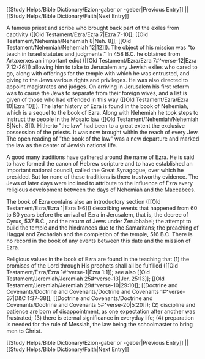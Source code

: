 [[Study Helps/Bible Dictionary/Ezion-gaber or -geber|Previous Entry]]  ||  [[Study Helps/Bible Dictionary/Faith|Next Entry]]

 A famous priest and scribe who brought back part of the exiles from captivity ([[Old Testament/Ezra/Ezra 7|Ezra 7-10]]; [[Old Testament/Nehemiah/Nehemiah 8|Neh. 8]]; [[Old Testament/Nehemiah/Nehemiah 12|12]]). The object of his mission was "to teach in Israel statutes and judgments." In 458 B.C. he obtained from Artaxerxes an important edict ([[Old Testament/Ezra/Ezra 7#^verse-12|Ezra 7:12-26]]) allowing him to take to Jerusalem any Jewish exiles who cared to go, along with offerings for the temple with which he was entrusted, and giving to the Jews various rights and privileges. He was also directed to appoint magistrates and judges. On arriving in Jerusalem his first reform was to cause the Jews to separate from their foreign wives, and a list is given of those who had offended in this way ([[Old Testament/Ezra/Ezra 10|Ezra 10]]). The later history of Ezra is found in the book of Nehemiah, which is a sequel to the book of Ezra. Along with Nehemiah he took steps to instruct the people in the Mosaic law ([[Old Testament/Nehemiah/Nehemiah 8|Neh. 8]]). Hitherto "the law" had been to a great extent the exclusive possession of the priests. It was now brought within the reach of every Jew. The open reading of "the book of the law" was a new departure and marked the law as the center of Jewish national life.

 A good many traditions have gathered around the name of Ezra. He is said to have formed the canon of Hebrew scripture and to have established an important national council, called the Great Synagogue, over which he presided. But for none of these traditions is there trustworthy evidence. The Jews of later days were inclined to attribute to the influence of Ezra every religious development between the days of Nehemiah and the Maccabees.

 The book of Ezra contains also an introductory section ([[Old Testament/Ezra/Ezra 1|Ezra 1-6]]) describing events that happened from 60 to 80 years before the arrival of Ezra in Jerusalem, that is, the decree of Cyrus, 537 B.C., and the return of Jews under Zerubbabel; the attempt to build the temple and the hindrances due to the Samaritans; the preaching of Haggai and Zechariah and the completion of the temple, 516 B.C. There is no record in the book of any events between this date and the mission of Ezra.

 Religious values in the book of Ezra are found in the teaching that (1) the promises of the Lord through His prophets shall all be fulfilled ([[Old Testament/Ezra/Ezra 1#^verse-1|Ezra 1:1]]; see also [[Old Testament/Jeremiah/Jeremiah 25#^verse-13|Jer. 25:13]]; [[Old Testament/Jeremiah/Jeremiah 29#^verse-10|29:10]]; [[Doctrine and Covenants/Doctrine and Covenants/Doctrine and Covenants 1#^verse-37|D&C 1:37-38]]; [[Doctrine and Covenants/Doctrine and Covenants/Doctrine and Covenants 5#^verse-20|5:20]]); (2) discipline and patience are born of disappointment, as one expectation after another was frustrated; (3) there is eternal significance in everyday life; (4) preparation is needed for the rule of Messiah, the law being the schoolmaster to bring men to Christ.

[[Study Helps/Bible Dictionary/Ezion-gaber or -geber|Previous Entry]]  ||  [[Study Helps/Bible Dictionary/Faith|Next Entry]]